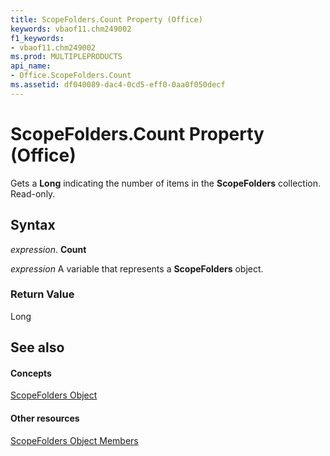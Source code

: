 ```yaml
---
title: ScopeFolders.Count Property (Office)
keywords: vbaof11.chm249002
f1_keywords:
- vbaof11.chm249002
ms.prod: MULTIPLEPRODUCTS
api_name:
- Office.ScopeFolders.Count
ms.assetid: df040089-dac4-0cd5-eff0-0aa0f050decf
---
```



# ScopeFolders.Count Property (Office)

Gets a  **Long** indicating the number of items in the **ScopeFolders** collection. Read-only.


## Syntax

 _expression_. **Count**

 _expression_ A variable that represents a **ScopeFolders** object.


### Return Value

Long


## See also


#### Concepts


[ScopeFolders Object](scopefolders-object-office.md)
#### Other resources


[ScopeFolders Object Members](scopefolders-members-office.md)

